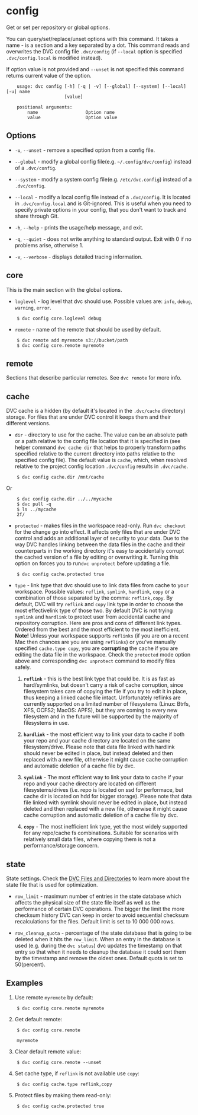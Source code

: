 # config

Get or set per repository or global options.

You can query/set/replace/unset options with this command. It takes a name - is
a section and a key separated by a dot. This command reads and overwrites the
DVC config file `.dvc/config` (if `--local` option is specified
`.dvc/config.local` is modified instead).

If option value is not provided and `--unset` is not specified this command
returns current value of the option.

```usage
    usage: dvc config [-h] [-q | -v] [--global] [--system] [--local] [-u] name
                      [value]

    positional arguments:
        name                  Option name
        value                 Option value
```

## Options

- `-u`, `--unset` - remove a specified option from a config file.

- `--global` - modify a global config file(e.g. `~/.config/dvc/config`) instead
  of a `.dvc/config`.

- `--system` - modify a system config file(e.g. `/etc/dvc.config`) instead of a
  `.dvc/config`.

- `--local` - modify a local config file instead of a `.dvc/config`. It is
  located in `.dvc/config.local` and is Git-ignored. This is useful when you need
  to specify private options in your config, that you don't want to track and
  share through Git.

- `-h`, `--help` - prints the usage/help message, and exit.

- `-q`, `--quiet` - does not write anything to standard output. Exit with 0 if
  no problems arise, otherwise 1.

- `-v`, `--verbose` - displays detailed tracing information.

## core

This is the main section with the global options.

- `loglevel` - log level that dvc should use. Possible values are: `info`,
  `debug`, `warning`, `error`.

```dvc
    $ dvc config core.loglevel debug
```

- `remote` - name of the remote that should be used by default.

```dvc
    $ dvc remote add myremote s3://bucket/path
    $ dvc config core.remote myremote
```

## remote

Sections that describe particular remotes. See `dvc remote` for more info.

## cache

DVC cache is a hidden (by default it's located in the `.dvc/cache` directory)
storage. For files that are under DVC control it keeps them and their
different versions.

- `dir` - directory to use for the cache. The value can be an absolute path or a
  path relative to the config file location that it is specified in (see helper
  command `dvc cache dir` that helps to properly transform paths specified
  relative to the current directory into paths relative to the specified config
  file). The default value is `cache`, which, when resolved relative to the
  project config location `.dvc/config` results in `.dvc/cache`.

```dvc
    $ dvc config cache.dir /mnt/cache
```

Or

```dvc
    $ dvc config cache.dir ../../mycache
    $ dvc pull -q
    $ ls ../mycache
    2f/
```

- `protected` - makes files in the workspace read-only. Run `dvc checkout` for
  the change go into effect. It affects only files that are under DVC control and
  adds an additional layer of security to your data. Due to the way DVC handles
  linking between the data files in the cache and their counterparts in the
  working directory it's easy to accidentally corrupt the cached version of a
  file by editing or overwriting it. Turning this option on forces you to run`dvc unprotect` before updating a file.

```dvc
    $ dvc config cache.protected true
```

- `type` - link type that dvc should use to link data files from cache to your
  workspace. Possible values: `reflink`, `symlink`, `hardlink`, `copy` or a
  combination of those separated by the comma: `reflink,copy`. By default, DVC
  will try `reflink` and `copy` link type in order to choose the most
  effectivelink type of those two. By default DVC is not trying `symlink` and
  `hardlink` to protect user from accidental cache and repository corruption.
  Here are pros and cons of different link types. Ordered from the best and the
  most efficient to the most inefficient. **Note!** Unless your workspace
  supports `reflinks` (if you are on a recent Mac then chances are you are using
  `reflinks`) or you've manually specified `cache.type copy`, you are
  **corrupting** the cache if you are editing the data file in the workspace.
  Check the `protected` mode option above and corresponding `dvc unprotect`
  command to modify files safely.

  1. **`reflink`** - this is the best link type that could be. It is as
     fast as hard/symlinks, but doesn't carry a risk of cache corruption,
     since filesystem takes care of copying the file if you try to edit it in
     place, thus keeping a linked cache file intact. Unfortunately reflinks
     are currently supported on a limited number of filesystems (Linux: Btrfs,
     XFS, OCFS2; MacOS: APFS), but they are coming to every new filesystem
     and in the future will be supported by the majority of filesystems in
     use.

  2. **`hardlink`** - the most efficient way to link your data to cache if
     both your repo and your cache directory are located on the same
     filesystem/drive. Please note that data file linked with hardlink should
     never be edited in place, but instead deleted and then replaced with a
     new file, otherwise it might cause cache corruption and automatic
     deletion of a cache file by dvc.

  3. **`symlink`** - The most efficient way to link your data to cache if
     your repo and your cache directory are located on different
     filesystems/drives (i.e. repo is located on ssd for performace, but cache
     dir is located on hdd for bigger storage). Please note that data file
     linked with symlink should never be edited in place, but instead deleted
     and then replaced with a new file, otherwise it might cause cache
     corruption and automatic deletion of a cache file by dvc.

  4. **`copy`** - The most inefficient link type, yet the most widely
     supported for any repo/cache fs combinations. Suitable for scenarios with
     relatively small data files, where copying them is not a
     performance/storage concern.

## state

State settings. Check the
[DVC Files and Directories](/doc/user-guide/dvc-files-and-directories) to learn
more about the state file that is used for optimization.

- `row_limit` - maximum number of entries in the state database which affects
  the physical size of the state file itself as well as the performance of
  certain DVC operations. The bigger the limit the more checksum history DVC can
  keep in order to avoid sequential checksum recalculations for the files.
  Default limit is set to 10 000 000 rows.

- `row_cleanup_quota` - percentage of the state database that is going to be
  deleted when it hits the `row_limit`. When an entry in the database is used
  (e.g. during the `dvc status`) dvc updates the timestamp on that entry so that
  when it needs to cleanup the database it could sort them by the timestamp and
  remove the oldest ones. Default quota is set to 50(percent).

## Examples

1. Use remote `myremote` by default:

```dvc
    $ dvc config core.remote myremote
```

2. Get default remote:

```dvc
    $ dvc config core.remote

    myremote
```

3. Clear default remote value:

```dvc
    $ dvc config core.remote --unset
```

4. Set cache type, if `reflink` is not available use `copy`:

```dvc
    $ dvc config cache.type reflink,copy
```

5. Protect files by making them read-only:

```dvc
    $ dvc config cache.protected true
```
